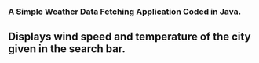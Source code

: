 ### A Simple Weather Data Fetching Application Coded in Java.
## Displays wind speed and temperature of the city given in the search bar. 
